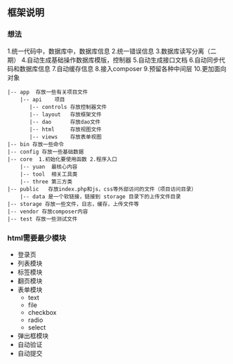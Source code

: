 ## 框架说明

### 想法

1.统一代码中，数据库中，数据库信息
2.统一错误信息
3.数据库读写分离（二期）
4.自动生成基础操作数据库模版，控制器
5.自动生成接口文档
6.自动同步代码和数据库信息
7.自动缓存信息
8.接入composer
9.预留各种中间层
10.更加面向对象

```
|-- app  存放一些有关项目文件
	|-- api    项目
	   |-- controls 存放控制器文件
	   |-- layout	存放框架文件
	   |-- dao      存放dao文件
	   |-- html	    存放视图文件
	   |-- views	存放表单视图
|-- bin 存放一些命令
|-- config 存放一些基础数据
|-- core  1.初始化要使用函数 2.程序入口
	|-- yuan  最核心内容
	|-- tool  相关工具类
	|-- three 第三方类
|-- public   存放index.php和js，css等外部访问的文件（项目访问目录）
	|-- data 是一个软链接，链接到 storage 目录下的上传文件目录
|-- storage 存放一些文件，日志，缓存，上传文件等
|-- vendor 存放composer内容
|-- test 存放一些测试文件
```


### html需要最少模块
- 登录页
- 列表模块
- 标签模块
- 翻页模块
- 表单模块
	- text
	- file
	- checkbox
	- radio
	- select
- 弹出框模块
- 自动验证
- 自动提交

